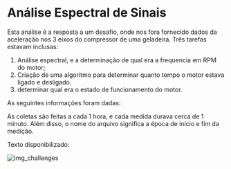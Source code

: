 # Análise Espectral de Sinais


Esta análise é a resposta a um desafio, onde nos fora fornecido dados da aceleração nos 3 eixos do compressor de uma geladeira. 
Três tarefas estavam inclusas:
1. Análise espectral, e a determinação de qual era a frequencia em RPM do motor;
2. Criação de uma algoritmo para determinar quanto tempo o motor estava ligado e desligado.
3. determinar qual era o estado de funcionamento do motor.

As seguintes informações foram dadas:

As coletas são feitas a cada 1 hora, e cada medida durava cerca de 1 minuto. Além disso, o nome do arquivo significa a época de início e fim da medição.

Texto disponibilizado:

![img_challenges](https://i.ibb.co/Yc1b8Rf/challenges.png)

 
 
 
 
